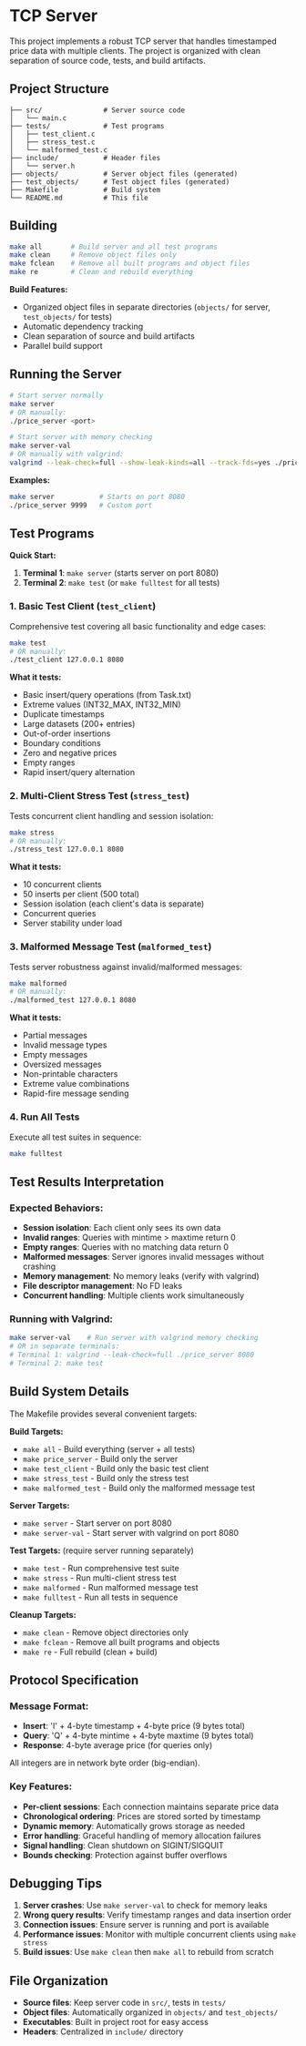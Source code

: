 # TCP Server

This project implements a robust TCP server that handles timestamped price data with multiple clients. The project is organized with clean separation of source code, tests, and build artifacts.

## Project Structure

```
├── src/               # Server source code
│   └── main.c
├── tests/             # Test programs
│   ├── test_client.c
│   ├── stress_test.c
│   └── malformed_test.c
├── include/           # Header files
│   └── server.h
├── objects/           # Server object files (generated)
├── test_objects/      # Test object files (generated)
├── Makefile           # Build system
└── README.md          # This file
```

## Building

```bash
make all       # Build server and all test programs
make clean     # Remove object files only
make fclean    # Remove all built programs and object files
make re        # Clean and rebuild everything
```

**Build Features:**
- Organized object files in separate directories (`objects/` for server, `test_objects/` for tests)
- Automatic dependency tracking
- Clean separation of source and build artifacts
- Parallel build support

## Running the Server

```bash
# Start server normally
make server
# OR manually:
./price_server <port>

# Start server with memory checking
make server-val
# OR manually with valgrind:
valgrind --leak-check=full --show-leak-kinds=all --track-fds=yes ./price_server <port>
```

**Examples:**
```bash
make server           # Starts on port 8080
./price_server 9999   # Custom port
```

## Test Programs

**Quick Start:**
1. **Terminal 1**: `make server` (starts server on port 8080)
2. **Terminal 2**: `make test` (or `make fulltest` for all tests)

### 1. Basic Test Client (`test_client`)
Comprehensive test covering all basic functionality and edge cases:

```bash
make test
# OR manually:
./test_client 127.0.0.1 8080
```

**What it tests:**
- Basic insert/query operations (from Task.txt)
- Extreme values (INT32_MAX, INT32_MIN)
- Duplicate timestamps
- Large datasets (200+ entries)
- Out-of-order insertions
- Boundary conditions
- Zero and negative prices
- Empty ranges
- Rapid insert/query alternation

### 2. Multi-Client Stress Test (`stress_test`)
Tests concurrent client handling and session isolation:

```bash
make stress
# OR manually:
./stress_test 127.0.0.1 8080
```

**What it tests:**
- 10 concurrent clients
- 50 inserts per client (500 total)
- Session isolation (each client's data is separate)
- Concurrent queries
- Server stability under load

### 3. Malformed Message Test (`malformed_test`)
Tests server robustness against invalid/malformed messages:

```bash
make malformed
# OR manually:
./malformed_test 127.0.0.1 8080
```

**What it tests:**
- Partial messages
- Invalid message types
- Empty messages
- Oversized messages
- Non-printable characters
- Extreme value combinations
- Rapid-fire message sending

### 4. Run All Tests
Execute all test suites in sequence:

```bash
make fulltest
```

## Test Results Interpretation

### Expected Behaviors:
- **Session isolation**: Each client only sees its own data
- **Invalid ranges**: Queries with mintime > maxtime return 0
- **Empty ranges**: Queries with no matching data return 0
- **Malformed messages**: Server ignores invalid messages without crashing
- **Memory management**: No memory leaks (verify with valgrind)
- **File descriptor management**: No FD leaks
- **Concurrent handling**: Multiple clients work simultaneously

### Running with Valgrind:
```bash
make server-val    # Run server with valgrind memory checking
# OR in separate terminals:
# Terminal 1: valgrind --leak-check=full ./price_server 8080
# Terminal 2: make test
```

## Build System Details

The Makefile provides several convenient targets:

**Build Targets:**
- `make all` - Build everything (server + all tests)
- `make price_server` - Build only the server
- `make test_client` - Build only the basic test client
- `make stress_test` - Build only the stress test
- `make malformed_test` - Build only the malformed message test

**Server Targets:**
- `make server` - Start server on port 8080
- `make server-val` - Start server with valgrind on port 8080

**Test Targets:** (require server running separately)
- `make test` - Run comprehensive test suite
- `make stress` - Run multi-client stress test
- `make malformed` - Run malformed message test
- `make fulltest` - Run all tests in sequence

**Cleanup Targets:**
- `make clean` - Remove object directories only
- `make fclean` - Remove all built programs and objects
- `make re` - Full rebuild (clean + build)

## Protocol Specification

### Message Format:
- **Insert**: 'I' + 4-byte timestamp + 4-byte price (9 bytes total)
- **Query**: 'Q' + 4-byte mintime + 4-byte maxtime (9 bytes total)
- **Response**: 4-byte average price (for queries only)

All integers are in network byte order (big-endian).

### Key Features:
- **Per-client sessions**: Each connection maintains separate price data
- **Chronological ordering**: Prices are stored sorted by timestamp
- **Dynamic memory**: Automatically grows storage as needed
- **Error handling**: Graceful handling of memory allocation failures
- **Signal handling**: Clean shutdown on SIGINT/SIGQUIT
- **Bounds checking**: Protection against buffer overflows

## Debugging Tips

1. **Server crashes**: Use `make server-val` to check for memory leaks
2. **Wrong query results**: Verify timestamp ranges and data insertion order
3. **Connection issues**: Ensure server is running and port is available
4. **Performance issues**: Monitor with multiple concurrent clients using `make stress`
5. **Build issues**: Use `make clean` then `make all` to rebuild from scratch

## File Organization

- **Source files**: Keep server code in `src/`, tests in `tests/`
- **Object files**: Automatically organized in `objects/` and `test_objects/`
- **Executables**: Built in project root for easy access
- **Headers**: Centralized in `include/` directory

